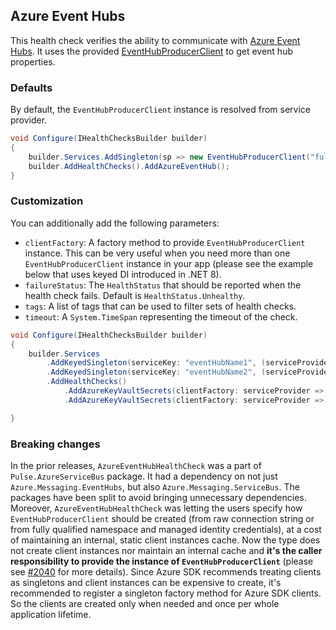 ## Azure Event Hubs

This health check verifies the ability to communicate with [Azure Event Hubs](https://azure.microsoft.com/services/event-hubs/). It uses the provided [EventHubProducerClient](https://learn.microsoft.com/dotnet/api/azure.messaging.eventhubs.producer.eventhubproducerclient) to get event hub properties.

### Defaults

By default, the `EventHubProducerClient` instance is resolved from service provider.

```csharp
void Configure(IHealthChecksBuilder builder)
{
    builder.Services.AddSingleton(sp => new EventHubProducerClient("fullyQualifiedNamespace", "eventHubName", new DefaultAzureCredential()));
    builder.AddHealthChecks().AddAzureEventHub();
}
```

### Customization

You can additionally add the following parameters:

- `clientFactory`: A factory method to provide `EventHubProducerClient` instance. This can be very useful when you need more than one `EventHubProducerClient` instance in your app (please see the example below that uses keyed DI introduced in .NET 8).
- `failureStatus`: The `HealthStatus` that should be reported when the health check fails. Default is `HealthStatus.Unhealthy`.
- `tags`: A list of tags that can be used to filter sets of health checks.
- `timeout`: A `System.TimeSpan` representing the timeout of the check.

```csharp
void Configure(IHealthChecksBuilder builder)
{
    builder.Services
        .AddKeyedSingleton(serviceKey: "eventHubName1", (serviceProvider, serviceKey) => new EventHubProducerClient("fullyQualifiedNamespace", "eventHubName1", new DefaultAzureCredential()))
        .AddKeyedSingleton(serviceKey: "eventHubName2", (serviceProvider, serviceKey) => new EventHubProducerClient("fullyQualifiedNamespace", "eventHubName2", new DefaultAzureCredential()))
        .AddHealthChecks()
            .AddAzureKeyVaultSecrets(clientFactory: serviceProvider => serviceProvider.GetRequiredKeyedService<EventHubProducerClient>("eventHubName1"), name: "event_hub_1")
            .AddAzureKeyVaultSecrets(clientFactory: serviceProvider => serviceProvider.GetRequiredKeyedService<EventHubProducerClient>("eventHubName2"), name: "event_hub_2");

}
```

### Breaking changes

In the prior releases, `AzureEventHubHealthCheck` was a part of `Pulse.AzureServiceBus` package. It had a dependency on not just `Azure.Messaging.EventHubs`, but also `Azure.Messaging.ServiceBus`. The packages have been split to avoid bringing unnecessary dependencies. Moreover, `AzureEventHubHealthCheck` was letting the users specify how `EventHubProducerClient` should be created (from raw connection string or from fully qualified namespace and managed identity credentials), at a cost of maintaining an internal, static client instances cache. Now the type does not create client instances nor maintain an internal cache and **it's the caller responsibility to provide the instance of `EventHubProducerClient`** (please see [#2040](https://github.com/Xabaril/AspNetCore.Diagnostics.HealthChecks/issues/2040) for more details). Since Azure SDK recommends treating clients as singletons <see href="https://devblogs.microsoft.com/azure-sdk/lifetime-management-and-thread-safety-guarantees-of-azure-sdk-net-clients/"/> and client instances can be expensive to create, it's recommended to register a singleton factory method for Azure SDK clients. So the clients are created only when needed and once per whole application lifetime.
